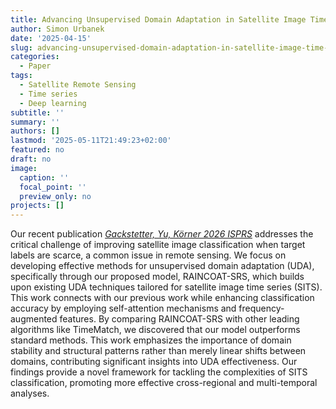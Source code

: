 ```yaml
---
title: Advancing Unsupervised Domain Adaptation in Satellite Image Time Series Classification
author: Simon Urbanek
date: '2025-04-15'
slug: advancing-unsupervised-domain-adaptation-in-satellite-image-time-series-classification
categories:
  - Paper
tags:
  - Satellite Remote Sensing
  - Time series
  - Deep learning
subtitle: ''
summary: ''
authors: []
lastmod: '2025-05-11T21:49:23+02:00'
featured: no
draft: no
image:
  caption: ''
  focal_point: ''
  preview_only: no
projects: []
---
```


Our recent publication [*Gackstetter, Yu, Körner 2026 ISPRS*](/publication/gackstetter-self-attention-2025) addresses the critical challenge of improving satellite image classification when target labels are scarce, a common issue in remote sensing. 
We focus on developing effective methods for unsupervised domain adaptation (UDA), specifically through our proposed model, RAINCOAT-SRS, which builds upon existing UDA techniques tailored for satellite image time series (SITS).
This work connects with our previous work while enhancing classification accuracy by employing self-attention mechanisms and frequency-augmented features. 
By comparing RAINCOAT-SRS with other leading algorithms like TimeMatch, we discovered that our model outperforms standard methods. 
This work emphasizes the importance of domain stability and structural patterns rather than merely linear shifts between domains, contributing significant insights into UDA effectiveness.
Our findings provide a novel framework for tackling the complexities of SITS classification, promoting more effective cross-regional and multi-temporal analyses.